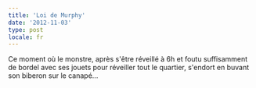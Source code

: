 ```yaml
---
title: 'Loi de Murphy'
date: '2012-11-03'
type: post
locale: fr
---
```


Ce moment où le monstre, après s'être réveillé à 6h et foutu suffisamment de bordel avec ses jouets pour réveiller tout le quartier, s'endort en buvant son biberon sur le canapé...
